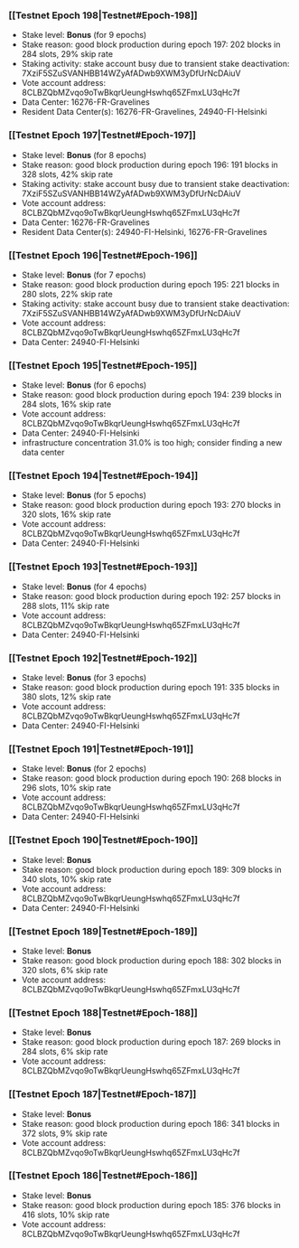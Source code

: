 ### [[Testnet Epoch 198|Testnet#Epoch-198]]
* Stake level: **Bonus** (for 9 epochs)
* Stake reason: good block production during epoch 197: 202 blocks in 284 slots, 29% skip rate
* Staking activity: stake account busy due to transient stake deactivation: 7XziF5SZuSVANHBB14WZyAfADwb9XWM3yDfUrNcDAiuV
* Vote account address: 8CLBZQbMZvqo9oTwBkqrUeungHswhq65ZFmxLU3qHc7f
* Data Center: 16276-FR-Gravelines
* Resident Data Center(s): 16276-FR-Gravelines, 24940-FI-Helsinki
### [[Testnet Epoch 197|Testnet#Epoch-197]]
* Stake level: **Bonus** (for 8 epochs)
* Stake reason: good block production during epoch 196: 191 blocks in 328 slots, 42% skip rate
* Staking activity: stake account busy due to transient stake deactivation: 7XziF5SZuSVANHBB14WZyAfADwb9XWM3yDfUrNcDAiuV
* Vote account address: 8CLBZQbMZvqo9oTwBkqrUeungHswhq65ZFmxLU3qHc7f
* Data Center: 16276-FR-Gravelines
* Resident Data Center(s): 24940-FI-Helsinki, 16276-FR-Gravelines
### [[Testnet Epoch 196|Testnet#Epoch-196]]
* Stake level: **Bonus** (for 7 epochs)
* Stake reason: good block production during epoch 195: 221 blocks in 280 slots, 22% skip rate
* Staking activity: stake account busy due to transient stake deactivation: 7XziF5SZuSVANHBB14WZyAfADwb9XWM3yDfUrNcDAiuV
* Vote account address: 8CLBZQbMZvqo9oTwBkqrUeungHswhq65ZFmxLU3qHc7f
* Data Center: 24940-FI-Helsinki
### [[Testnet Epoch 195|Testnet#Epoch-195]]
* Stake level: **Bonus** (for 6 epochs)
* Stake reason: good block production during epoch 194: 239 blocks in 284 slots, 16% skip rate
* Vote account address: 8CLBZQbMZvqo9oTwBkqrUeungHswhq65ZFmxLU3qHc7f
* Data Center: 24940-FI-Helsinki
* infrastructure concentration 31.0% is too high; consider finding a new data center
### [[Testnet Epoch 194|Testnet#Epoch-194]]
* Stake level: **Bonus** (for 5 epochs)
* Stake reason: good block production during epoch 193: 270 blocks in 320 slots, 16% skip rate
* Vote account address: 8CLBZQbMZvqo9oTwBkqrUeungHswhq65ZFmxLU3qHc7f
* Data Center: 24940-FI-Helsinki
### [[Testnet Epoch 193|Testnet#Epoch-193]]
* Stake level: **Bonus** (for 4 epochs)
* Stake reason: good block production during epoch 192: 257 blocks in 288 slots, 11% skip rate
* Vote account address: 8CLBZQbMZvqo9oTwBkqrUeungHswhq65ZFmxLU3qHc7f
* Data Center: 24940-FI-Helsinki
### [[Testnet Epoch 192|Testnet#Epoch-192]]
* Stake level: **Bonus** (for 3 epochs)
* Stake reason: good block production during epoch 191: 335 blocks in 380 slots, 12% skip rate
* Vote account address: 8CLBZQbMZvqo9oTwBkqrUeungHswhq65ZFmxLU3qHc7f
* Data Center: 24940-FI-Helsinki
### [[Testnet Epoch 191|Testnet#Epoch-191]]
* Stake level: **Bonus** (for 2 epochs)
* Stake reason: good block production during epoch 190: 268 blocks in 296 slots, 10% skip rate
* Vote account address: 8CLBZQbMZvqo9oTwBkqrUeungHswhq65ZFmxLU3qHc7f
* Data Center: 24940-FI-Helsinki
### [[Testnet Epoch 190|Testnet#Epoch-190]]
* Stake level: **Bonus**
* Stake reason: good block production during epoch 189: 309 blocks in 340 slots, 10% skip rate
* Vote account address: 8CLBZQbMZvqo9oTwBkqrUeungHswhq65ZFmxLU3qHc7f
* Data Center: 24940-FI-Helsinki
### [[Testnet Epoch 189|Testnet#Epoch-189]]
* Stake level: **Bonus**
* Stake reason: good block production during epoch 188: 302 blocks in 320 slots, 6% skip rate
* Vote account address: 8CLBZQbMZvqo9oTwBkqrUeungHswhq65ZFmxLU3qHc7f
### [[Testnet Epoch 188|Testnet#Epoch-188]]
* Stake level: **Bonus**
* Stake reason: good block production during epoch 187: 269 blocks in 284 slots, 6% skip rate
* Vote account address: 8CLBZQbMZvqo9oTwBkqrUeungHswhq65ZFmxLU3qHc7f
### [[Testnet Epoch 187|Testnet#Epoch-187]]
* Stake level: **Bonus**
* Stake reason: good block production during epoch 186: 341 blocks in 372 slots, 9% skip rate
* Vote account address: 8CLBZQbMZvqo9oTwBkqrUeungHswhq65ZFmxLU3qHc7f
### [[Testnet Epoch 186|Testnet#Epoch-186]]
* Stake level: **Bonus**
* Stake reason: good block production during epoch 185: 376 blocks in 416 slots, 10% skip rate
* Vote account address: 8CLBZQbMZvqo9oTwBkqrUeungHswhq65ZFmxLU3qHc7f